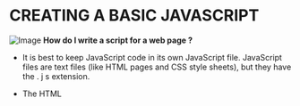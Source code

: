 # CREATING A BASIC JAVASCRIPT
![Image](https://i.pinimg.com/236x/1c/7c/f0/1c7cf0b711f81d8139ed3993000e023c.jpg)
**How do I write a script for a web page ?**
* It is best to keep JavaScript code in its own JavaScript 
file. JavaScript files are text files (like HTML pages and 
CSS style sheets), but they have the . j s extension. 

* The HTML <script> element is used in HTML pages
to tell the browser to load the JavaScript file (rather like the <link> element can be used to load a CSS file). 

* If you view the source code of the page in the browser, 
the JavaScript will not have changed the HTML, 
because the script works with the model of the web 
page that the browser has created. 

![image](https://i.pinimg.com/originals/e7/c6/98/e7c6981a6060e23deebc7347d209f11c.png)

## STATEMENTS
** A script is a series of instructions that a computer can follow one-by-one. Each individual instruction or step is known as a statement ,Statements should end with a semicolon.**

 ### COMMENTS
 **You should write comments to explain what your code does. 
They help make your code easier to read and understand. 
This can help you and others who read your code. **

### VARIABLE
**A script will have to temporarily store the bits of information it needs to do its job. It can store this 
data in variables.**

### DATA TYPES
** JavaScript distinguishes between numbers, strings, and true or false values known as Booleans.**

![image](https://i.pinimg.com/236x/23/be/1e/23be1e7149fcbba478b9a29f1fecd9f4.jpg)



